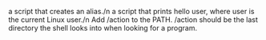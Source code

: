 a script that creates an alias./n
 a script that prints hello user, where user is the current Linux user./n
Add /action to the PATH. /action should be the last directory the shell looks into when looking for a program.
